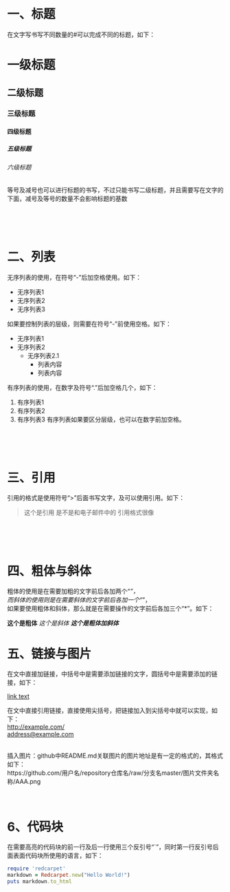 # 一、标题
在文字写书写不同数量的#可以完成不同的标题，如下：

# 一级标题
## 二级标题
### 三级标题
#### 四级标题
##### 五级标题
###### 六级标题

等号及减号也可以进行标题的书写，不过只能书写二级标题，并且需要写在文字的下面，减号及等号的数量不会影响标题的基数


<br>
<br>
<br>


# 二、列表
无序列表的使用，在符号“-”后加空格使用。如下：

- 无序列表1
- 无序列表2
- 无序列表3

如果要控制列表的层级，则需要在符号“-”前使用空格。如下：

- 无序列表1
- 无序列表2
  - 无序列表2.1
     - 列表内容
     - 列表内容

 

有序列表的使用，在数字及符号“.”后加空格几个，如下：

1. 有序列表1
2. 有序列表2
3. 有序列表3
有序列表如果要区分层级，也可以在数字前加空格。

<br>
<br>
<br>


# 三、引用
引用的格式是使用符号“>”后面书写文字，及可以使用引用。如下：

>这个是引用
> 是不是和电子邮件中的
> 引用格式很像

<br>
<br>
<br>

# 四、粗体与斜体
粗体的使用是在需要加粗的文字前后各加两个“*”，<br>
而斜体的使用则是在需要斜体的文字前后各加一个“*”，<br>
如果要使用粗体和斜体，那么就是在需要操作的文字前后各加三个“*”。如下：

**这个是粗体**
*这个是斜体*
***这个是粗体加斜体***

# 五、链接与图片
在文中直接加链接，中括号中是需要添加链接的文字，圆括号中是需要添加的链接，如下：

[link text](http://example.com/ "optional title")


在文中直接引用链接，直接使用尖括号，把链接加入到尖括号中就可以实现，如下：<br>
<http://example.com/> <br> <address@example.com><br>

<br>
插入图片：github中README.md关联图片的图片地址是有一定的格式的，其格式如下：<br>
https://github.com/用户名/repository仓库名/raw/分支名master/图片文件夹名称/AAA.png<br>
<br><br>


# 6、代码块
在需要高亮的代码块的前一行及后一行使用三个反引号“`”，同时第一行反引号后面表面代码块所使用的语言，如下：

```ruby
require 'redcarpet'
markdown = Redcarpet.new("Hello World!")
puts markdown.to_html
```





